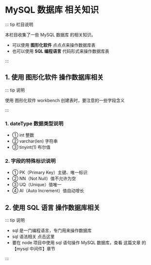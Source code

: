 # MySQL 数据库 相关知识

::: tip 栏目说明

本栏目收集了一些 MySQL 数据库 的相关知识。

- 可以使用 **图形化软件** 点点点来操作数据库表
- 也可以使用 **SQL 编程语言** 代码形式来操作数据库表

:::

## 1. 使用 图形化软件 操作数据库相关

::: tip 说明

使用 图形化软件 workbench 创建表时，要注意的一些字段含义

:::

### 1. dateType 数据类型说明

- ① int 整数
- ② varchar(len) 字符串
- ③ tinyint(1) 布尔值

### 2. 字段的特殊标识说明

- ① PK（Primary Key）主键、唯一标识
- ② NN（Not Null）值不允许为空
- ③ UQ（Unique）值唯一
- ④ AI（Auto Increment）值自动增长

## 2. 使用 SQL 语言 操作数据库相关

::: tip 说明

- sql 是一门编程语言，专门用来操作数据库
- sql 语法相关 <tgx-link href="/backend/database/sql">点击这里</tgx-link>
- 要在 node 项目中使用 sql 语句操作 MySQL 数据库，查看 <tgx-link href="/backend/packages/third-party-packages">这篇文章</tgx-link> 的【mysql 中间件】章节

:::
